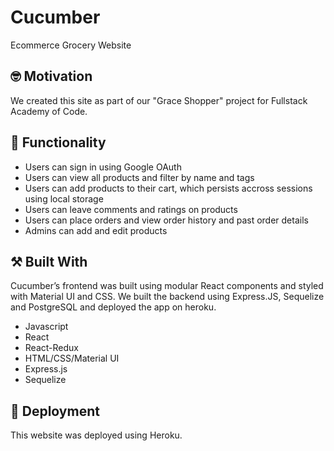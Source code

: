 #  Cucumber

Ecommerce Grocery Website

## :nerd_face: Motivation

We created this site as part of our "Grace Shopper" project for Fullstack Academy of Code.

## :shopping_cart: Functionality

* Users can sign in using Google OAuth
* Users can view all products and filter by name and tags
* Users can add products to their cart, which persists accross sessions using local storage
* Users can leave comments and ratings on products
* Users can place orders and view order history and past order details
* Admins can add and edit products

## :hammer_and_pick: Built With

Cucumber’s frontend was built using modular React components and styled with Material UI and CSS. We built the backend using Express.JS, Sequelize and PostgreSQL and deployed the app on heroku.

* Javascript
* React
* React-Redux
* HTML/CSS/Material UI
* Express.js
* Sequelize

## :rocket: Deployment

This website was deployed using Heroku.
